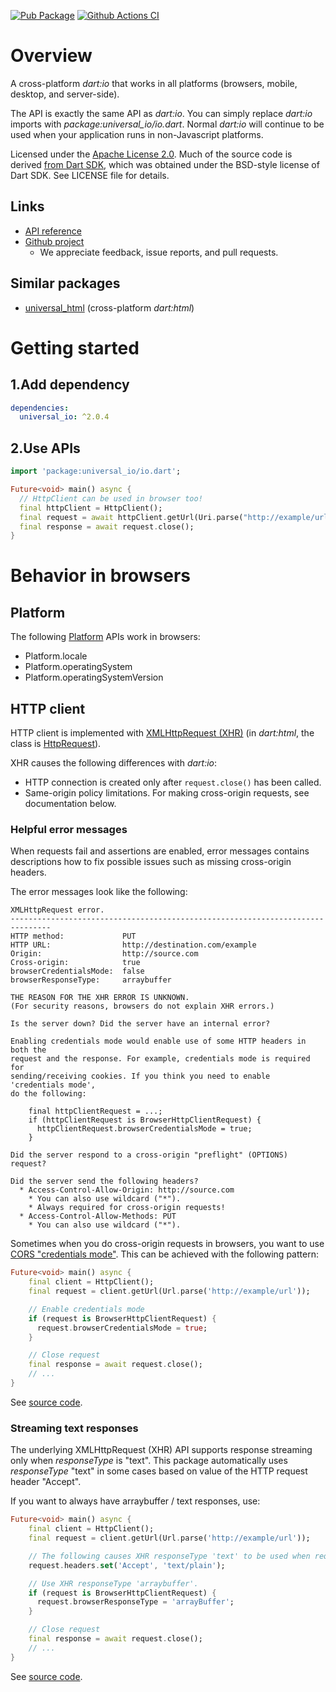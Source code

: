 [![Pub Package](https://img.shields.io/pub/v/universal_io.svg)](https://pub.dartlang.org/packages/universal_io)
[![Github Actions CI](https://github.com/dint-dev/universal_io/workflows/Dart%20CI/badge.svg)](https://github.com/dint-dev/universal_io/actions?query=workflow%3A%22Dart+CI%22)

# Overview
A cross-platform _dart:io_ that works in all platforms (browsers, mobile, desktop, and server-side).

The API is exactly the same API as _dart:io_. You can simply replace _dart:io_ imports with
_package:universal_io/io.dart_. Normal _dart:io_ will continue to be used when your application runs
in non-Javascript platforms.

Licensed under the [Apache License 2.0](LICENSE).
Much of the source code is derived [from Dart SDK](https://github.com/dart-lang/sdk/tree/master/sdk/lib/io),
which was obtained under the BSD-style license of Dart SDK. See LICENSE file for details.

## Links
  * [API reference](https://pub.dev/documentation/universal_io/latest/)
  * [Github project](https://github.com/dint-dev/universal_io)
    * We appreciate feedback, issue reports, and pull requests.

## Similar packages
  * [universal_html](https://pub.dev/packages/universal_html) (cross-platform _dart:html_)


# Getting started
## 1.Add dependency
```yaml
dependencies:
  universal_io: ^2.0.4
```

## 2.Use APIs

```dart
import 'package:universal_io/io.dart';

Future<void> main() async {
  // HttpClient can be used in browser too!
  final httpClient = HttpClient();
  final request = await httpClient.getUrl(Uri.parse("http://example/url"));
  final response = await request.close();
}
```

# Behavior in browsers
## Platform
The following [Platform](https://api.dart.dev/stable/2.12.2/dart-io/Platform-class.html) APIs work
in browsers:
  * Platform.locale
  * Platform.operatingSystem
  * Platform.operatingSystemVersion

## HTTP client
HTTP client is implemented with [XMLHttpRequest (XHR)](https://developer.mozilla.org/en/docs/Web/API/XMLHttpRequest)
(in _dart:html_, the class is [HttpRequest](https://api.dart.dev/stable/2.12.2/dart-html/HttpRequest-class.html)).

XHR causes the following differences with _dart:io_:
  * HTTP connection is created only after `request.close()` has been called.
  * Same-origin policy limitations. For making cross-origin requests, see documentation below.

### Helpful error messages
When requests fail and assertions are enabled, error messages contains descriptions how to fix
possible issues such as missing cross-origin headers.

The error messages look like the following:
```
XMLHttpRequest error.
-------------------------------------------------------------------------------
HTTP method:             PUT
HTTP URL:                http://destination.com/example
Origin:                  http://source.com
Cross-origin:            true
browserCredentialsMode:  false
browserResponseType:     arraybuffer

THE REASON FOR THE XHR ERROR IS UNKNOWN.
(For security reasons, browsers do not explain XHR errors.)

Is the server down? Did the server have an internal error?

Enabling credentials mode would enable use of some HTTP headers in both the
request and the response. For example, credentials mode is required for
sending/receiving cookies. If you think you need to enable 'credentials mode',
do the following:

    final httpClientRequest = ...;
    if (httpClientRequest is BrowserHttpClientRequest) {
      httpClientRequest.browserCredentialsMode = true;
    }

Did the server respond to a cross-origin "preflight" (OPTIONS) request?

Did the server send the following headers?
  * Access-Control-Allow-Origin: http://source.com
    * You can also use wildcard ("*").
    * Always required for cross-origin requests!
  * Access-Control-Allow-Methods: PUT
    * You can also use wildcard ("*").
```

Sometimes when you do cross-origin requests in browsers, you want to use
[CORS "credentials mode"](https://developer.mozilla.org/en-US/docs/Web/HTTP/CORS). This can be
achieved with the following pattern:
```dart
Future<void> main() async {
    final client = HttpClient();
    final request = client.getUrl(Url.parse('http://example/url'));

    // Enable credentials mode
    if (request is BrowserHttpClientRequest) {
      request.browserCredentialsMode = true;
    }

    // Close request
    final response = await request.close();
    // ...
}
```

See [source code](https://github.com/dint-dev/universal_io/blob/master/lib/src/browser/http_client_request.dart).

### Streaming text responses
The underlying XMLHttpRequest (XHR) API supports response streaming only when _responseType_ is
"text". This package automatically uses _responseType_ "text" in some cases based on value of the
HTTP request header "Accept".

If you want to always have arraybuffer / text responses, use:
```dart
Future<void> main() async {
    final client = HttpClient();
    final request = client.getUrl(Url.parse('http://example/url'));

    // The following causes XHR responseType 'text' to be used when request is closed.
    request.headers.set('Accept', 'text/plain');

    // Use XHR responseType 'arraybuffer'.
    if (request is BrowserHttpClientRequest) {
      request.browserResponseType = 'arrayBuffer';
    }

    // Close request
    final response = await request.close();
    // ...
}
```

See [source code](https://github.com/dint-dev/universal_io/blob/master/lib/src/browser/http_client_request.dart).